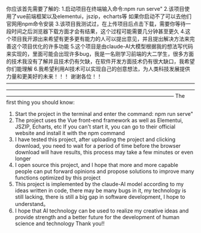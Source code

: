你应该首先需要了解的:
1.启动项目在终端输入命令:npm run serve"
2.该项目使用了vue前端框架以及elementui，jszip，echarts等
如果你启动不了可以去他们官网用npm命令安装
3.该项目我测试过，在上传项目后点击下载，需要你等待一段时间之后浏览器下载方面才会有结果，这个过程可能需要几分钟甚至更久
4.这个项目我开源出来希望有更多更有能力的人可以提出意见，并且提出解决方法来完善这个项目优化的许多功能
5.这个项目是由claude-AI大模型根据我的想法写代码来实现的，里面可能会出现许多bug，我是一名刚学习前端的大二学生，很多方面的技术我没有了解并且技术仍有欠缺，在软件开发方面技术仍有很大缺口，我希望你们能理解
6.我希望利用AI技术可以实现自己的创意想法，为人类科技发展提供力量和更美好的未来！！！
谢谢各位！！
————————————————————————————————————————————————————————————————————————————————————————————————————————
The first thing you should know:
1. Start the project in the terminal and enter the command: npm run serve"
2. The project uses the Vue front-end framework as well as Elementui, JSZIP, Echarts, etc
If you can't start it, you can go to their official website and install it with the npm command
3. I have tested this project, after uploading the project and clicking download, you need to wait for a period of time before the browser download will have results, this process may take a few minutes or even longer
4. I open source this project, and I hope that more and more capable people can put forward opinions and propose solutions to improve many functions optimized by this project
5. This project is implemented by the claude-AI model according to my ideas written in code, there may be many bugs in it, my technology is still lacking, there is still a big gap in software development, I hope to understand。
6. I hope that AI technology can be used to realize my creative ideas and provide strength and a better future for the development of human science and technology
Thank you!!
